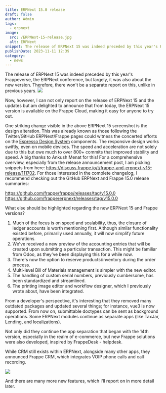 ```yaml
---
title: ERPNext 15.0 release
draft: false
author: Admin
tags:
  - erpnext
image:
  src: /ERPNext-15-release.jpg
  alt: ERPNext
snippet: The release of ERPNext 15 was indeed preceded by this year's Frappeverse, the ERPNext conference, but largely, it was also about the new version.
publishDate: 2023-11-11 12:39
category:
  - news
---
```


The release of ERPNext 15 was indeed preceded by this year's Frappeverse, the ERPNext conference, but largely, it was also about the new version. Therefore, there won't be a separate report on this, unlike in previous years.
<img src="/images/ERPNext-15-release.jpg">

Now, however, I can not only report on the release of ERPNext 15 and the updates but am delighted to announce that from today, the ERPNext 15 version is available on the Frappe Cloud, making it easy for anyone to try out.

One striking change visible in the above ERPNext 15 screenshot is the design alteration. This was already known as those following the Twitter/GitHub ERPNext/Frappe pages could witness the concerted efforts on the <a href="https://frappeui.com/">Espresso Design System</a> components. The responsive design works swiftly, even on mobile devices.
The speed and acceleration are not solely due to this but owe much to over 800+ commits that improved stability and speed. A big thanks to Ankush Menat for this!
For a comprehensive overview, especially from the release announcement post, I am picking snippets from here: <a href="https://discuss.frappe.io/t/frappe-and-erpnext-v15-release/111702">https://discuss.frappe.io/t/frappe-and-erpnext-v15-release/111702</a>.
For those interested in the complete changelog, I recommend checking out the GitHub ERPNext and Frappe 15.0 release summaries:

<a href="https://github.com/frappe/frappe/releases/tag/v15.0.0">https://github.com/frappe/frappe/releases/tag/v15.0.0</a>
<a href="https://github.com/frappe/erpnext/releases/tag/v15.0.0">https://github.com/frappe/erpnext/releases/tag/v15.0.0</a>

What else should be highlighted regarding the new ERPNext 15 and Frappe versions?

1. Much of the focus is on speed and scalability, thus, the closure of ledger accounts is worth mentioning first. Although similar functionality existed before, primarily used annually, it will now simplify future operations.
1. We've received a new preview of the accounting entries that will be created upon submitting a particular transaction. This might be familiar from Odoo, as they've been displaying this for a while now.
1. There's now the option to reserve products/inventory during the order process.
1. Multi-level Bill of Materials management is simpler with the new editor.
1. The handling of custom serial numbers, previously cumbersome, has been standardized and streamlined.
1. The printing image editor and workflow designer, which I previously wrote about, have been integrated.

From a developer's perspective, it's interesting that they removed many outdated packages and updated several things; for instance, vue3 is now supported. From now on, submittable doctypes can be sent as background operations. Some ERPNext modules continue as separate apps (like TaxJar, Lending, and localizations).

Not only did they continue the app separation that began with the 14th version, especially in the realm of e-commerce, but new Frappe solutions were also developed, inspired by FrappeDesk - helpdesk.

While CRM still exists within ERPNext, alongside many other apps, they announced Frappe CRM, which integrates VOIP phone calls and call recording.

<img src="/images/Frappe-CRM.png">

And there are many more new features, which I'll report on in more detail later.
